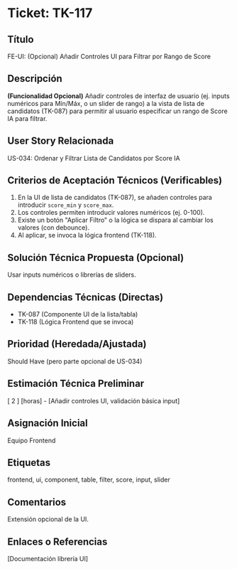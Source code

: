 # Ticket: TK-117

## Título
FE-UI: (Opcional) Añadir Controles UI para Filtrar por Rango de Score

## Descripción
**(Funcionalidad Opcional)** Añadir controles de interfaz de usuario (ej. inputs numéricos para Mín/Máx, o un slider de rango) a la vista de lista de candidatos (TK-087) para permitir al usuario especificar un rango de Score IA para filtrar.

## User Story Relacionada
US-034: Ordenar y Filtrar Lista de Candidatos por Score IA

## Criterios de Aceptación Técnicos (Verificables)
1.  En la UI de lista de candidatos (TK-087), se añaden controles para introducir `score_min` y `score_max`.
2.  Los controles permiten introducir valores numéricos (ej. 0-100).
3.  Existe un botón "Aplicar Filtro" o la lógica se dispara al cambiar los valores (con debounce).
4.  Al aplicar, se invoca la lógica frontend (TK-118).

## Solución Técnica Propuesta (Opcional)
Usar inputs numéricos o librerías de sliders.

## Dependencias Técnicas (Directas)
* TK-087 (Componente UI de la lista/tabla)
* TK-118 (Lógica Frontend que se invoca)

## Prioridad (Heredada/Ajustada)
Should Have (pero parte opcional de US-034)

## Estimación Técnica Preliminar
[ 2 ] [horas] - [Añadir controles UI, validación básica input]

## Asignación Inicial
Equipo Frontend

## Etiquetas
frontend, ui, component, table, filter, score, input, slider

## Comentarios
Extensión opcional de la UI.

## Enlaces o Referencias
[Documentación librería UI]